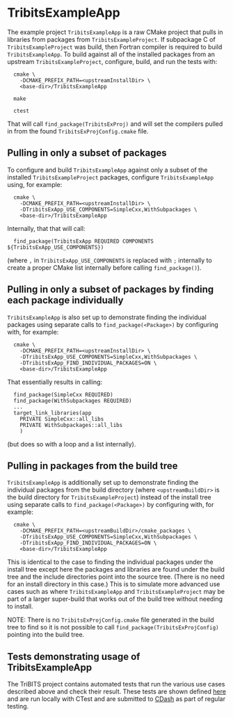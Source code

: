 # TribitsExampleApp

The example project `TribitsExampleApp` is a raw CMake project that pulls in
libraries from packages from `TribitsExampleProject`. If subpackage C of 
`TribitsExampleProject` was build, then Fortran compiler is required to build
`TribitsExampleApp`. To build against all of the installed packages from an 
upstream `TribitsExampleProject`, configure, build, and run the tests with:

```
  cmake \
    -DCMAKE_PREFIX_PATH=<upstreamInstallDir> \
    <base-dir>/TribitsExampleApp

  make

  ctest
```

That will call `find_package(TribitsExProj)` and will set the compilers
pulled in from the found `TribitsExProjConfig.cmake` file.


## Pulling in only a subset of packages

To configure and build `TribitsExampleApp` against only a subset of the
installed `TribitsExampleProject` packages, configure `TribitsExampleApp`
using, for example:

```
  cmake \
    -DCMAKE_PREFIX_PATH=<upstreamInstallDir> \
    -DTribitsExApp_USE_COMPONENTS=SimpleCxx,WithSubpackages \
    <base-dir>/TribitsExampleApp
```

Internally, that that will call:

```
  find_package(TribitsExApp REQUIRED COMPONENTS ${TribitsExApp_USE_COMPONENTS})
```

(where `,` in `TribitsExApp_USE_COMPONENTS` is replaced with `;` internally to
create a proper CMake list internally before calling `find_package()`).


## Pulling in only a subset of packages by finding each package individually

`TribitsExampleApp` is also set up to demonstrate finding the individual
packages using separate calls to `find_package(<Package>)` by configuring
with, for example:

```
  cmake \
    -DCMAKE_PREFIX_PATH=<upstreamInstallDir> \
    -DTribitsExApp_USE_COMPONENTS=SimpleCxx,WithSubpackages \
    -DTribitsExApp_FIND_INDIVIDUAL_PACKAGES=ON \
    <base-dir>/TribitsExampleApp
```  

That essentially results in calling:

```
  find_package(SimpleCxx REQUIRED)
  find_package(WithSubpackages REQUIRED)
  ...
  target_link_libraries(app
    PRIVATE SimpleCxx::all_libs
    PRIVATE WithSubpackages::all_libs
    )
```

(but does so with a loop and a list internally).


## Pulling in packages from the build tree

`TribitsExampleApp` is additionally set up to demonstrate finding the
individual packages from the build directory (where `<upstreamBuildDir>` is
the build directory for `TribitsExampleProject`) instead of the install tree
using separate calls to `find_package(<Package>)` by configuring with, for
example:

```
  cmake \
    -DCMAKE_PREFIX_PATH=<upstreamBuildDir>/cmake_packages \
    -DTribitsExApp_USE_COMPONENTS=SimpleCxx,WithSubpackages \
    -DTribitsExApp_FIND_INDIVIDUAL_PACKAGES=ON \
    <base-dir>/TribitsExampleApp
```  

This is identical to the case to finding the individual packages under the
install tree except here the packages and libraries are found under the build
tree and the include directories point into the source tree.  (There is no
need for an install directory in this case.)  This is to simulate more
advanced use cases such as where `TribitsExampleApp` and
`TribitsExampleProject` may be part of a larger super-build that works out of
the build tree without needing to install.

NOTE: There is no `TribitsExProjConfig.cmake` file generated in the build tree
to find so it is not possible to call `find_package(TribitsExProjConfig)`
pointing into the build tree.


## Tests demonstrating usage of TribitsExampleApp

The TriBITS project contains automated tests that run the various use cases
described above and check their result.  These tests are shown defined
[here](https://github.com/TriBITSPub/TriBITS/blob/master/test/core/ExamplesUnitTests/TribitsExampleApp_Tests.cmake)
and are run locally with CTest and are submitted to
[CDash](https://github.com/TriBITSPub/TriBITS/wiki/TriBITS-CDash-Dashboard) as
part of regular testing.

